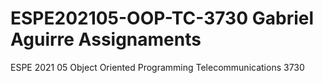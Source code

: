 # ESPE202105-OOP-TC-3730 Gabriel Aguirre Assignaments
ESPE 2021 05 Object Oriented Programming Telecommunications 3730
